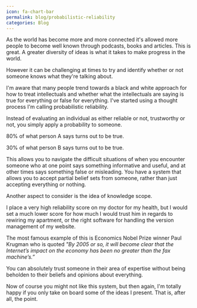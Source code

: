 ```yaml
---
icon: fa-chart-bar
permalink: blog/probabilistic-reliability
categories: Blog
---
```


As the world has become more and more connected it's allowed more people to become well known through podcasts, books and articles. This is great. A greater diversity of ideas is what it takes to make progress in the world.

However it can be challenging at times to try and identify whether or not someone knows what they're talking about.

I'm aware that many people trend towards a black and white approach for how to treat intellectuals and whether what the intellectuals are saying is true for everything or false for everything. I've started using a thought process I'm calling probabilistic reliability.

Instead of evaluating an individual as either reliable or not, trustworthy or not, you simply apply a probability to someone.

80% of what person A says turns out to be true.

30% of what person B says turns out to be true.

This allows you to navigate the difficult situations of when you encounter someone who at one point says something informative and useful, and at other times says something false or misleading. You have a system that allows you to accept partial belief sets from someone, rather than just accepting everything or nothing.

Another aspect to consider is the idea of knowledge scope.

I place a very high reliability score on my doctor for my health, but I would set a much lower score for how much I would trust him in regards to rewiring my apartment, or the right software for handling the version management of my website.

The most famous example of this is Economics Nobel Prize winner Paul Krugman who is quoted
_"By 2005 or so, it will become clear that the Internet’s impact on the economy has been no greater than the fax machine’s.”_

You can absolutely trust someone in their area of expertise without being beholden to their beliefs and opinions about everything.

Now of course you might not like this system, but then again, I'm totally happy if you only take on board some of the ideas I present. That is, after all, the point.
